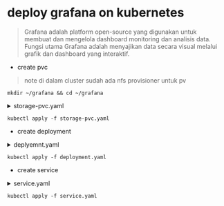# deploy grafana on kubernetes
> Grafana adalah platform open-source yang digunakan untuk membuat dan mengelola dashboard monitoring dan analisis data. Fungsi utama Grafana adalah menyajikan data secara visual melalui grafik dan dashboard yang interaktif.

- create pvc
 > note di dalam cluster sudah ada nfs provisioner untuk pv

```
mkdir ~/grafana && cd ~/grafana
```

<details><summary>storage-pvc.yaml</summary>

```
cat << 'EOF' > storage-pvc.yaml
apiVersion: v1
kind: PersistentVolumeClaim
metadata:
  namespace: monitoring
  name: grafana-pvc
spec:
  accessModes:
    - ReadWriteOnce
  resources:
    requests:
      storage: 10Gi
EOF
```
</details>

```
kubectl apply -f storage-pvc.yaml
```

- create deployment

<details><summary>deplyemnt.yaml</summary>

```
cat << 'EOF' > deployment.yaml
apiVersion: apps/v1
kind: Deployment
metadata:
  labels:
    app: grafana
  namespace: monitoring
  name: grafana
spec:
  selector:
    matchLabels:
      app: grafana
  template:
    metadata:
      labels:
        app: grafana
    spec:
      securityContext:
        fsGroup: 472
        supplementalGroups:
          - 0
      containers:
        - name: grafana
          image: grafana/grafana:8.4.4
          imagePullPolicy: IfNotPresent
          ports:
            - containerPort: 3000
              name: http-grafana
              protocol: TCP
          readinessProbe:
            failureThreshold: 3
            httpGet:
              path: /robots.txt
              port: 3000
              scheme: HTTP
            initialDelaySeconds: 10
            periodSeconds: 30
            successThreshold: 1
            timeoutSeconds: 2
          livenessProbe:
            failureThreshold: 3
            initialDelaySeconds: 30
            periodSeconds: 10
            successThreshold: 1
            tcpSocket:
              port: 3000
            timeoutSeconds: 1
          resources:
            requests:
              cpu: 250m
              memory: 750Mi
          volumeMounts:
            - mountPath: /mnt/grafana
              name: grafana-pv
      volumes:
        - name: grafana-pv
          persistentVolumeClaim:
            claimName: grafana-pvc
EOF
```
</details>

```
kubectl apply -f deployment.yaml
```

- create service

<details><summary>service.yaml</summary>

```
cat << 'EOF' > service.yaml
apiVersion: v1
kind: Service
metadata:
  name: grafana
  namespace: monitoring
spec:
  ports:
    - port: 3000
      protocol: TCP
      targetPort: http-grafana
  selector:
    app: grafana
  sessionAffinity: None
  type: NodePort
EOF
```
</details>

```
kubectl apply -f service.yaml
```
